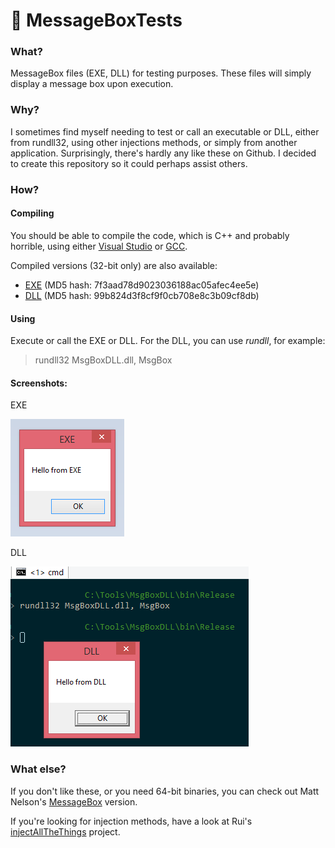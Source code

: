 # :open_file_folder: MessageBoxTests

### What?
MessageBox files (EXE, DLL) for testing purposes. These files will simply display a message box upon execution.

### Why?
I sometimes find myself needing to test or call an executable or DLL, either from rundll32, using other injections methods, or simply from another application. Surprisingly, there's hardly any like these on Github. I decided to create this repository so it could perhaps assist others.

### How?

#### Compiling

You should be able to compile the code, which is C++ and probably horrible, using either [Visual Studio](https://visualstudio.microsoft.com/) or [GCC](https://gcc.gnu.org/). 

Compiled versions (32-bit only) are also available:
* [EXE](MessageBoxTests/blob/master/MsgBoxEXE/bin/Release/MsgBoxEXE.exe) (MD5 hash: 7f3aad78d9023036188ac05afec4ee5e)
* [DLL](MessageBoxTests/blob/master/MsgBoxDLL/bin/Release/MsgBoxDLL.dll) (MD5 hash: 99b824d3f8cf9f0cb708e8c3b09cf8db)

#### Using

Execute or call the EXE or DLL. For the DLL, you can use _rundll_, for example:
> rundll32 MsgBoxDLL.dll, MsgBox

#### Screenshots:

EXE

![MsgBox EXE](/exe.PNG "EXE") 


DLL

![MsgBox DLL](/dll.png "DLL")

### What else?

If you don't like these, or you need 64-bit binaries, you can check out Matt Nelson's [MessageBox](https://github.com/enigma0x3/MessageBox) version.

If you're looking for injection methods, have a look at Rui's [injectAllTheThings](https://github.com/fdiskyou/injectAllTheThings) project.
